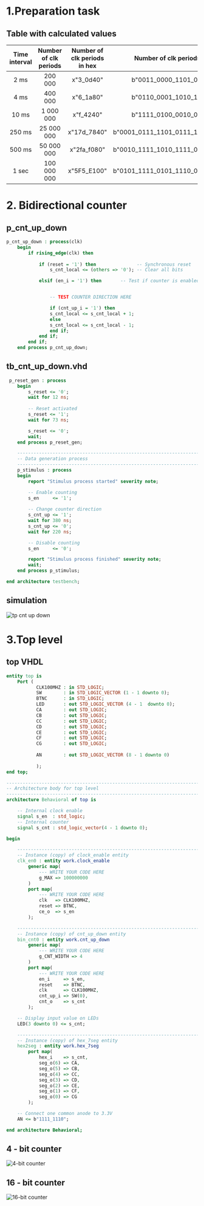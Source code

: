 # 1.Preparation task

## Table with calculated values

| Time interval | Number of clk periods | Number of clk periods in hex | Number of clk periods in binary 
| :-: | :-: | :-: | :-: |
| 2 ms   | 200 000    | x"3_0d40"   | b"0011_0000_1101_0100_0000"           | 
| 4 ms   | 400 000    | x"6_1a80"   | b"0110_0001_1010_1000_0000"           | 
| 10 ms  | 1 000 000  | x"f_4240"   | b"1111_0100_0010_0100_0000"           | 
| 250 ms | 25 000 000 | x"17d_7840" | b"0001_0111_1101_0111_1000_0100_0000" |
| 500 ms | 50 000 000 | x"2fa_f080" | b"0010_1111_1010_1111_0000_1000_0000" |
| 1 sec  | 100 000 000| x"5F5_E100" | b"0101_1111_0101_1110_0001_0000_0000" | 

# 2. Bidirectional counter

## p_cnt_up_down

```vhdl
p_cnt_up_down : process(clk)
    begin
        if rising_edge(clk) then
        
            if (reset = '1') then               -- Synchronous reset
                s_cnt_local <= (others => '0'); -- Clear all bits

            elsif (en_i = '1') then       -- Test if counter is enabled


                -- TEST COUNTER DIRECTION HERE

                if (cnt_up_i = '1') then
                s_cnt_local <= s_cnt_local + 1;
                else
                s_cnt_local <= s_cnt_local - 1;
                end if;
            end if;
        end if;
    end process p_cnt_up_down;

```

## tb_cnt_up_down.vhd
```vhdl
 p_reset_gen : process
    begin
        s_reset <= '0';
        wait for 12 ns;
        
        -- Reset activated
        s_reset <= '1';
        wait for 73 ns;

        s_reset <= '0';
        wait;
    end process p_reset_gen;

    --------------------------------------------------------------------
    -- Data generation process
    --------------------------------------------------------------------
    p_stimulus : process
    begin
        report "Stimulus process started" severity note;

        -- Enable counting
        s_en     <= '1';
        
        -- Change counter direction
        s_cnt_up <= '1';
        wait for 380 ns;
        s_cnt_up <= '0';
        wait for 220 ns;

        -- Disable counting
        s_en     <= '0';

        report "Stimulus process finished" severity note;
        wait;
    end process p_stimulus;

end architecture testbench;

```

## simulation

![tp cnt up down](images/tb_cnt_up_down.png)

# 3.Top level

## top VHDL

```vhdl
entity top is
    Port ( 
           CLK100MHZ : in STD_LOGIC;
           SW        : in STD_LOGIC_VECTOR (1 - 1 downto 0);
           BTNC      : in STD_LOGIC;
           LED       : out STD_LOGIC_VECTOR (4 - 1  downto 0);
           CA        : out STD_LOGIC;
           CB        : out STD_LOGIC;
           CC        : out STD_LOGIC;
           CD        : out STD_LOGIC;
           CE        : out STD_LOGIC;
           CF        : out STD_LOGIC;
           CG        : out STD_LOGIC;
           
           AN        : out STD_LOGIC_VECTOR (8 - 1 downto 0)
          
           );
end top;

------------------------------------------------------------------------
-- Architecture body for top level
------------------------------------------------------------------------
architecture Behavioral of top is

    -- Internal clock enable
    signal s_en  : std_logic;
    -- Internal counter
    signal s_cnt : std_logic_vector(4 - 1 downto 0);

begin

    --------------------------------------------------------------------
    -- Instance (copy) of clock_enable entity
    clk_en0 : entity work.clock_enable
        generic map(
            --- WRITE YOUR CODE HERE
            g_MAX => 100000000
        )
        port map(
            --- WRITE YOUR CODE HERE
            clk   => CLK100MHZ,
            reset => BTNC,
            ce_o  => s_en
        );

    --------------------------------------------------------------------
    -- Instance (copy) of cnt_up_down entity
    bin_cnt0 : entity work.cnt_up_down
        generic map(
            --- WRITE YOUR CODE HERE
            g_CNT_WIDTH => 4
        )
        port map(
            --- WRITE YOUR CODE HERE
            en_i     => s_en,
            reset    => BTNC,
            clk      => CLK100MHZ,
            cnt_up_i => SW(0),
            cnt_o    => s_cnt
        );

    -- Display input value on LEDs
    LED(3 downto 0) <= s_cnt;

    --------------------------------------------------------------------
    -- Instance (copy) of hex_7seg entity
    hex2seg : entity work.hex_7seg
        port map(
            hex_i    => s_cnt,
            seg_o(6) => CA,
            seg_o(5) => CB,
            seg_o(4) => CC,
            seg_o(3) => CD,
            seg_o(2) => CE,
            seg_o(1) => CF,
            seg_o(0) => CG
        );

    -- Connect one common anode to 3.3V
    AN <= b"1111_1110";

end architecture Behavioral;

```

## 4 - bit counter
![4-bit counter](images/001.jpg)

## 16 - bit counter
![16-bit counter](images/002.jpg)